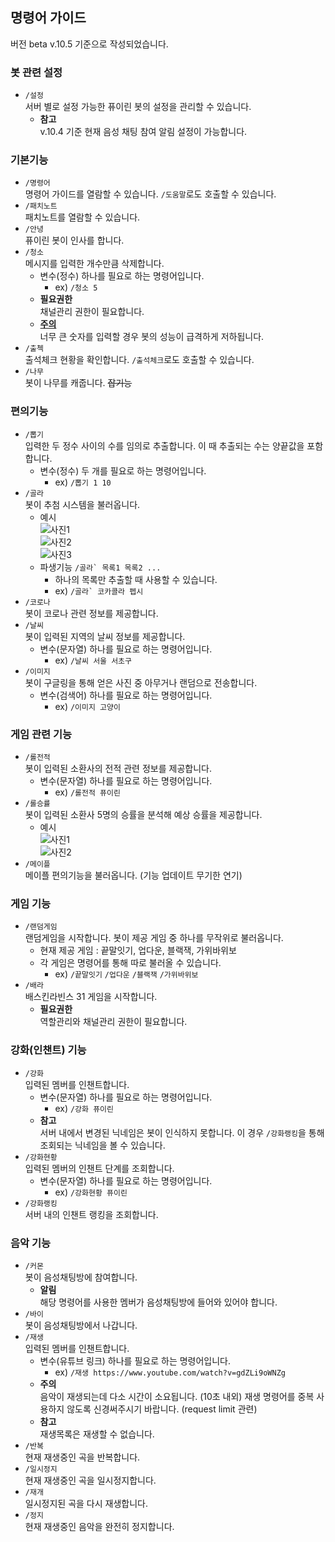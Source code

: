 ## 명령어 가이드
버전 beta v.10.5 기준으로 작성되었습니다.
### 봇 관련 설정
* `/설정`</br>  서버 별로 설정 가능한 퓨이린 봇의 설정을 관리할 수 있습니다.
  * **참고**</br>  v.10.4 기준 현재 음성 채팅 참여 알림 설정이 가능합니다.
### 기본기능
* `/명령어`</br>  명령어 가이드를 열람할 수 있습니다. `/도움말`로도 호출할 수 있습니다.
* `/패치노트`</br>  패치노트를 열람할 수 있습니다.
* `/안녕`</br>  퓨이린 봇이 인사를 합니다.
* `/청소`</br>  메시지를 입력한 개수만큼 삭제합니다.
  * 변수(정수) 하나를 필요로 하는 명령어입니다.
    * ex) `/청소 5`
  * **필요권한**</br>  채널관리 권한이 필요합니다.
  * <u>**주의**</u> </br> 너무 큰 숫자를 입력할 경우 봇의 성능이 급격하게 저하됩니다.
* `/출첵`</br>  출석체크 현황을 확인합니다. `/출석체크`로도 호출할 수 있습니다.
* `/나무`</br>  봇이 나무를 캐줍니다. ~~잡기능~~
### 편의기능
* `/뽑기`</br>  입력한 두 정수 사이의 수를 임의로 추출합니다. 이 때 추출되는 수는 양끝값을 포함합니다.
  * 변수(정수) 두 개를 필요로 하는 명령어입니다.
    * ex) `/뽑기 1 10`
* `/골라`</br>  봇이 추첨 시스템을 불러옵니다.
  * 예시</br>![사진1](https://blogfiles.pstatic.net/MjAyMTAyMDZfMTQ4/MDAxNjEyNjA3Mzg1MDI1.EbQrg5T-_qMVgNc7RTMI1BwWG_KY1qr6Gd34ThzWCvIg.MKfuohmmu6pBIsfiFRSTLyyh7DyPc0cnafpf1nyiygog.PNG.suryblue/%EC%BA%A1%EC%B2%984.PNG?type=w1)
  </br>![사진2](https://blogfiles.pstatic.net/MjAyMTAyMDZfNzYg/MDAxNjEyNjA3Mzg1MjM3.FN3ppBcj0M-Bi6gXMCmSvrBcquVuCq37dHzeH5hR5BMg.QsFI5j97tVsER8Laru67ZRgs-FBBleh8WcKLkDBY7Gwg.PNG.suryblue/%EC%BA%A1%EC%B2%985.PNG?type=w1)
  </br>![사진3](https://blogfiles.pstatic.net/MjAyMTAyMDZfMiAg/MDAxNjEyNjA3Mzg1NDUy.ODQRi4HedX2bWZcHfzTHgihMDJcpQdBqDrjXUFqG24kg.Tp2aQxMEXICyrMy7ngh5diSMWKi9znK6F3B7jdPengwg.PNG.suryblue/%EC%BA%A1%EC%B2%986.PNG?type=w1)
  * 파생기능 ``/골라` 목록1 목록2 ...``
    * 하나의 목록만 추출할 때 사용할 수 있습니다.
    * ex) ``/골라` 코카콜라 펩시``
* `/코로나`</br>  봇이 코로나 관련 정보를 제공합니다.
* `/날씨`</br>  봇이 입력된 지역의 날씨 정보를 제공합니다.
  * 변수(문자열) 하나를 필요로 하는 명령어입니다.
    * ex) `/날씨 서울 서초구`
* `/이미지`</br>  봇이 구글링을 통해 얻은 사진 중 아무거나 랜덤으로 전송합니다.
  * 변수(검색어) 하나를 필요로 하는 명령어입니다.
    * ex) `/이미지 고양이`
### 게임 관련 기능
* `/롤전적`</br>  봇이 입력된 소환사의 전적 관련 정보를 제공합니다.
  * 변수(문자열) 하나를 필요로 하는 명령어입니다.
    * ex) `/롤전적 퓨이린`
* `/롤승률`</br>  봇이 입력된 소환사 5명의 승률을 분석해 예상 승률을 제공합니다.
  * 예시</br>![사진1](https://blogfiles.pstatic.net/MjAyMTA3MzFfMTgy/MDAxNjI3NzEzNjUwODkz.6sjl0QqVJfhg4aYdhpI-f0afOMoSD1q6LAeznA1SSFkg.moxWNiNaUpE4RwnY0vjIGxhSx3UN9Uixjt0dw4uxcKwg.PNG.suryblue/1.PNG?type=w1)
</br>![사진2](https://blogfiles.pstatic.net/MjAyMTA3MzFfMjQg/MDAxNjI3NzEzNjUxMjgx.4pj7ju1BXdzFCJzDPsu-Y3UiqvZnJQncpsTMu0TZs0Mg.4-vx5FM8z_2z993f1hQ7tkNDf81B8R29nBni6sOUTiAg.PNG.suryblue/2.PNG?type=w1)
* `/메이플`</br>  메이플 편의기능을 불러옵니다. (기능 업데이트 무기한 연기)
### 게임 기능
* `/랜덤게임`</br>  랜덤게임을 시작합니다. 봇이 제공 게임 중 하나를 무작위로 불러옵니다.
  * 현재 제공 게임 : 끝말잇기, 업다운, 블랙잭, 가위바위보
  * 각 게임은 명령어를 통해 따로 불러올 수 있습니다.
    * ex) `/끝말잇기` `/업다운` `/블랙잭` `/가위바위보`
* `/배라`</br>  배스킨라빈스 31 게임을 시작합니다.
  * **필요권한**</br>  역할관리와 채널관리 권한이 필요합니다.
### 강화(인챈트) 기능
* `/강화`</br>  입력된 멤버를 인챈트합니다.
  * 변수(문자열) 하나를 필요로 하는 명령어입니다.
    * ex) `/강화 퓨이린`
  * **참고**</br> 서버 내에서 변경된 닉네임은 봇이 인식하지 못합니다. 이 경우 `/강화랭킹`을 통해 조회되는 닉네임을 볼 수 있습니다.
* `/강화현황`</br>  입력된 멤버의 인챈트 단계를 조회합니다.
  * 변수(문자열) 하나를 필요로 하는 명령어입니다.
    * ex) `/강화현황 퓨이린`
* `/강화랭킹`</br>  서버 내의 인챈트 랭킹을 조회합니다.
### 음악 기능
* `/커몬`</br>  봇이 음성채팅방에 참여합니다.
  * **알림**</br>해당 명령어를 사용한 멤버가 음성채팅방에 들어와 있어야 합니다.
* `/바이`</br>  봇이 음성채팅방에서 나갑니다.
* `/재생`</br>  입력된 멤버를 인챈트합니다.
  * 변수(유튜브 링크) 하나를 필요로 하는 명령어입니다.
    * ex) `/재생 https://www.youtube.com/watch?v=gdZLi9oWNZg`
  * **주의**</br> 음악이 재생되는데 다소 시간이 소요됩니다. (10초 내외) 재생 명령어를 중복 사용하지 않도록 신경써주시기 바랍니다. (request limit 관련)
  * **참고**</br> 재생목록은 재생할 수 없습니다.
* `/반복`</br>  현재 재생중인 곡을 반복합니다.
* `/일시정지`</br>  현재 재생중인 곡을 일시정지합니다.
* `/재개`</br>  일시정지된 곡을 다시 재생합니다.
* `/정지`</br>  현재 재생중인 음악을 완전히 정지합니다.
